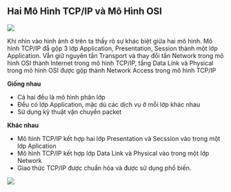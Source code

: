 ## Hai Mô Hình TCP/IP và Mô Hình OSI

<img src="https://vnpro.vn/upload/user/images/Tin%20T%E1%BB%A9c/3.jpg">

Khi nhìn vào hình ảnh ở trên ta thấy rõ sự khác biệt giữa hai mô hình. Mô hình TCP/IP đẵ gộp 3 lớp Application, Presentation, Session thành một lớp Application. Vẫn giữ nguyên tần Transport và thay đổi tần Network trong mô hình OSI thành Internet trong mô hình TCP/IP, tầng Data Link và Physical trong mô hình OSI được gộp thành Network Access trong mô hình TCP/IP

**Giống nhau**
- Cả hai đều là mô hình phân lớp
- Đều có lớp Application, mặc dù các dịch vụ ở mỗi lớp khác nhau
- Sử dụng kỹ thuật vận chuyển packet

**Khác nhau**
- Mô hình TCP/IP kết hợp hai lớp Presentation và Secssion vào trong một lớp Aplication
- Mô hình TCP/IP kết hợp lớp Data Link và Physical vào trong một lớp Network 
- Giao thức TCP/IP được chuẩn hóa và được sử dụng phổ biến.

<img src="https://i.imgur.com/vT3jhvy.png">
